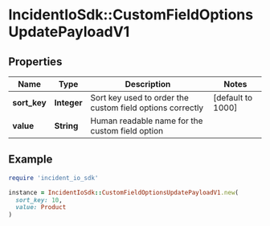 # IncidentIoSdk::CustomFieldOptionsUpdatePayloadV1

## Properties

| Name | Type | Description | Notes |
| ---- | ---- | ----------- | ----- |
| **sort_key** | **Integer** | Sort key used to order the custom field options correctly | [default to 1000] |
| **value** | **String** | Human readable name for the custom field option |  |

## Example

```ruby
require 'incident_io_sdk'

instance = IncidentIoSdk::CustomFieldOptionsUpdatePayloadV1.new(
  sort_key: 10,
  value: Product
)
```

